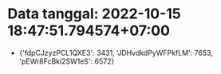 # Data tanggal: 2022-10-15 18:47:51.794574+07:00

* {'fdpCJzyzPCL1QXE3': 3431, 'JDHvdkdPyWFPkfLM': 7653, 'pEWr8FcBki2SW1eS': 6572}

